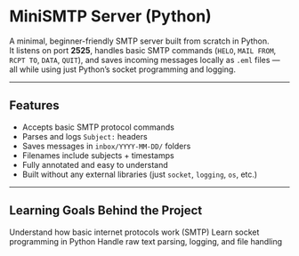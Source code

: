 # MiniSMTP Server (Python)

A minimal, beginner-friendly SMTP server built from scratch in Python.  
It listens on port **2525**, handles basic SMTP commands (`HELO`, `MAIL FROM`, `RCPT TO`, `DATA`, `QUIT`), and saves incoming messages locally as `.eml` files — all while using just Python’s socket programming and logging.

---

##  Features

- Accepts basic SMTP protocol commands
- Parses and logs `Subject:` headers
- Saves messages in `inbox/YYYY-MM-DD/` folders
- Filenames include subjects + timestamps
- Fully annotated and easy to understand
- Built without any external libraries (just `socket`, `logging`, `os`, etc.)

---

## Learning Goals Behind the Project
Understand how basic internet protocols work (SMTP)
Learn socket programming in Python
Handle raw text parsing, logging, and file handling



